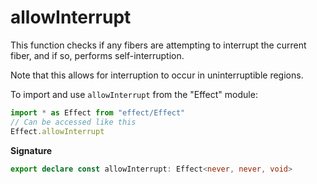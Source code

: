 # allowInterrupt

This function checks if any fibers are attempting to interrupt the current
fiber, and if so, performs self-interruption.

Note that this allows for interruption to occur in uninterruptible regions.

To import and use `allowInterrupt` from the "Effect" module:

```ts
import * as Effect from "effect/Effect"
// Can be accessed like this
Effect.allowInterrupt
```

**Signature**

```ts
export declare const allowInterrupt: Effect<never, never, void>
```

